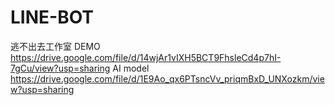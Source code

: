 # LINE-BOT
逃不出去工作室
DEMO https://drive.google.com/file/d/14wjAr1vIXH5BCT9FhsleCd4p7hI-7gCu/view?usp=sharing
AI model https://drive.google.com/file/d/1E9Ao_qx6PTsncVv_priqmBxD_UNXozkm/view?usp=sharing
